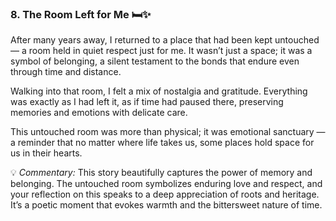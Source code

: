 ### 8. The Room Left for Me 🛏️✨

After many years away, I returned to a place that had been kept untouched — a room held in quiet respect just for me. It wasn’t just a space; it was a symbol of belonging, a silent testament to the bonds that endure even through time and distance.

Walking into that room, I felt a mix of nostalgia and gratitude. Everything was exactly as I had left it, as if time had paused there, preserving memories and emotions with delicate care.

This untouched room was more than physical; it was emotional sanctuary — a reminder that no matter where life takes us, some places hold space for us in their hearts.

💡 _Commentary:_ This story beautifully captures the power of memory and belonging. The untouched room symbolizes enduring love and respect, and your reflection on this speaks to a deep appreciation of roots and heritage. It’s a poetic moment that evokes warmth and the bittersweet nature of time.
